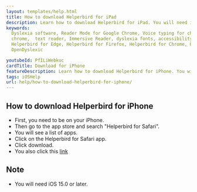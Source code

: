 ```yaml
---
layout: templates/help.html
title: How to download Helperbird for iPad
description: Learn how to download Helperbird for iPad. You will need iOS 15.0 or later.
keywords:
  Dyslexia software, Reader Mode for Google Chrome, Voice typing for chrome, Text to speech for
  chrome,  text reader, Immersive Reader, dyslexia fonts, accessibility software, dyslexia software,
  Helperbird for Edge, Helperbird for Firefox, Helperbird for Chrome, Opendyslexic for Chrome,
  OpenDyslexic

youtubeId: PfILiWebkuc
cardTitle: Download for iPhone
featureDescription: Learn how to download Helperbird for iPhone. You will need iOS 15.0 or later.
tags: iOSHelp
url: help/how-to-download-helperbird-for-iphone/
---
```


## How to download Helperbird for iPhone

- First, you need to be on your iPhone.
- Then go to the app store and search "Helperbird for Safari".
- You will see a list of apps.
- Click on the Helperbird for Safari app.
- Click download.
- You also click this
  [link](https://apps.apple.com/us/app/helperbird-for-safari/id1589138053 'Helperbird for Safari link')

## Note

- You will need iOS 15.0 or later.
